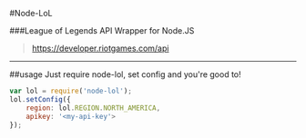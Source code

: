 #Node-LoL

###League of Legends API Wrapper for Node.JS
>https://developer.riotgames.com/api

----
##usage
Just require node-lol, set config and you're good to!
```javascript
var lol = require('node-lol');
lol.setConfig({
    region: lol.REGION.NORTH_AMERICA,
    apikey: '<my-api-key'>
});
```